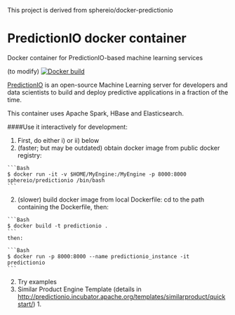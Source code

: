 This project is derived from sphereio/docker-predictionio

# PredictionIO docker container
Docker container for PredictionIO-based machine learning services

(to modify)
[![Docker build](http://dockeri.co/image/sphereio/predictionio)](https://registry.hub.docker.com/u/sphereio/predictionio/)

[PredictionIO](https://prediction.io) is an open-source Machine Learning
server for developers and data scientists to build and deploy predictive
applications in a fraction of the time.

This container uses Apache Spark, HBase and Elasticsearch.

####Use it interactively for development:
1. First, do either i) or ii) below
  1. (faster; but may be outdated) obtain docker image from public docker registry:

    ```Bash
    $ docker run -it -v $HOME/MyEngine:/MyEngine -p 8000:8000 sphereio/predictionio /bin/bash
    ```
  2. (slower) build docker image from local Dockerfile: cd to the path containing the Dockerfile, then:
    
    ```Bash
    $ docker build -t predictionio .
    ```
    then:
    
    ```Bash
    $ docker run -p 8000:8000 --name predictionio_instance -it predictionio
    ```

2. Try examples
  1. Similar Product Engine Template (details in http://predictionio.incubator.apache.org/templates/similarproduct/quickstart/)
    1. 



